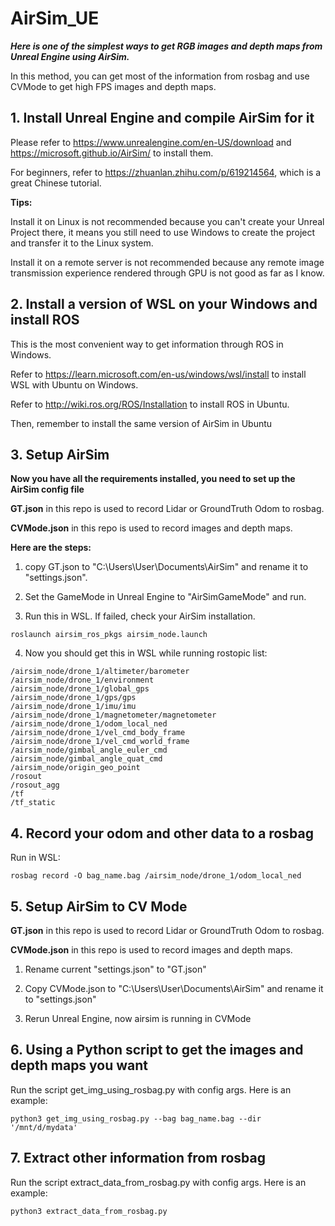 # AirSim_UE
***Here is one of the simplest ways to get RGB images and depth maps from Unreal Engine using AirSim.***

In this method, you can get most of the information from rosbag and use CVMode to get high FPS images and depth maps.

## 1. Install Unreal Engine and compile AirSim for it
Please refer to https://www.unrealengine.com/en-US/download and https://microsoft.github.io/AirSim/ to install them.

For beginners, refer to https://zhuanlan.zhihu.com/p/619214564, which is a great Chinese tutorial.

**Tips:** 

Install it on Linux is not recommended because you can't create your Unreal Project there, it means you still need to use Windows to create the project and transfer it to the Linux system.

Install it on a remote server is not recommended because any remote image transmission experience rendered through GPU is not good as far as I know.

## 2. Install a version of WSL on your Windows and install ROS
This is the most convenient way to get information through ROS in Windows.

Refer to https://learn.microsoft.com/en-us/windows/wsl/install to install WSL with Ubuntu on Windows.

Refer to http://wiki.ros.org/ROS/Installation to install ROS in Ubuntu.

Then, remember to install the same version of AirSim in Ubuntu

## 3. Setup AirSim

**Now you have all the requirements installed, you need to set up the AirSim config file**

**GT.json** in this repo is used to record Lidar or GroundTruth Odom to rosbag.

**CVMode.json** in this repo is used to record images and depth maps.

**Here are the steps:**

1. copy GT.json to "C:\Users\User\Documents\AirSim" and rename it to "settings.json".

2. Set the GameMode in Unreal Engine to "AirSimGameMode" and run.

3. Run this in WSL. If failed, check your AirSim installation.
```console
roslaunch airsim_ros_pkgs airsim_node.launch
```

4. Now you should get this in WSL while running rostopic list:
```console
/airsim_node/drone_1/altimeter/barometer
/airsim_node/drone_1/environment
/airsim_node/drone_1/global_gps
/airsim_node/drone_1/gps/gps
/airsim_node/drone_1/imu/imu
/airsim_node/drone_1/magnetometer/magnetometer
/airsim_node/drone_1/odom_local_ned
/airsim_node/drone_1/vel_cmd_body_frame
/airsim_node/drone_1/vel_cmd_world_frame
/airsim_node/gimbal_angle_euler_cmd
/airsim_node/gimbal_angle_quat_cmd
/airsim_node/origin_geo_point
/rosout
/rosout_agg
/tf
/tf_static
```

## 4. Record your odom and other data to a rosbag
Run in WSL:
```console
rosbag record -O bag_name.bag /airsim_node/drone_1/odom_local_ned
```

## 5. Setup AirSim to CV Mode

**GT.json** in this repo is used to record Lidar or GroundTruth Odom to rosbag.

**CVMode.json** in this repo is used to record images and depth maps.

1. Rename current "settings.json" to "GT.json"
  
2. Copy CVMode.json to "C:\Users\User\Documents\AirSim" and rename it to "settings.json"

3. Rerun Unreal Engine, now airsim is running in CVMode

## 6. Using a Python script to get the images and depth maps you want
Run the script get_img_using_rosbag.py with config args. Here is an example:

```console
python3 get_img_using_rosbag.py --bag bag_name.bag --dir '/mnt/d/mydata'
```

## 7. Extract other information from rosbag
Run the script extract_data_from_rosbag.py with config args. Here is an example:

```console
python3 extract_data_from_rosbag.py
```
